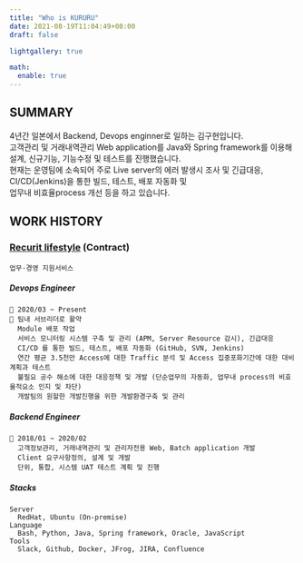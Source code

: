 ```yaml
---
title: "Who is KURURU"
date: 2021-08-19T11:04:49+08:00
draft: false

lightgallery: true

math:
  enable: true
---
```


## SUMMARY

4년간 일본에서 Backend, Devops enginner로 일하는 김구현입니다. \
고객관리 및 거래내역관리 Web application를 Java와 Spring framework를 이용해 설계, 신규기능, 기능수정 및 테스트를 진행했습니다. \
현재는 운영팀에 소속되어 주로 Live server의 에러 발생시 조사 및 긴급대응, CI/CD(Jenkins)을 통한 빌드, 테스트, 배포 자동화 및 \
업무내 비효율process 개선 등을 하고 있습니다.

## WORK HISTORY

### [Recurit lifestyle](https://www.recruit.co.jp/) (Contract)

    업무·경영 지원서비스

##### Devops Engineer

    🔆 2020/03 ~ Present
    🔆 팀내 서브리더로 활약
      Module 배포 작업
      서비스 모니터링 시스템 구축 및 관리 (APM, Server Resource 감시), 긴급대응
      CI/CD 를 통한 빌드, 테스트, 배포 자동화 (GitHub, SVN, Jenkins)
      연간 평균 3.5천만 Access에 대한 Traffic 분석 및 Access 집중포화기간에 대한 대비계획과 테스트
      불필요 공수 해소에 대한 대응정책 및 개발 (단순업무의 자동화, 업무내 process의 비효율적요소 인지 및 차단)
      개발팀의 원할한 개발진행을 위한 개발환경구축 및 관리

##### Backend Engineer

    🔆 2018/01 ~ 2020/02
      고객정보관리, 거래내역관리 및 관리자전용 Web, Batch application 개발
      Client 요구사항정의, 설계 및 개발
      단위, 통합, 시스템 UAT 테스트 계획 및 진행

##### Stacks

    Server
      RedHat, Ubuntu (On-premise)
    Language
      Bash, Python, Java, Spring framework, Oracle, JavaScript
    Tools
      Slack, Github, Docker, JFrog, JIRA, Confluence
